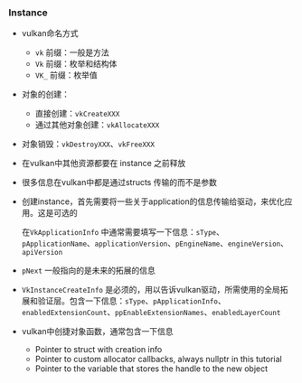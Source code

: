 ### Instance

+ vulkan命名方式

  + `vk` 前缀：一般是方法
  + `Vk` 前缀：枚举和结构体
  + `VK_` 前缀：枚举值

+ 对象的创建：

  + 直接创建：`vkCreateXXX`
  + 通过其他对象创建：`vkAllocateXXX`

+ 对象销毁：`vkDestroyXXX`、`vkFreeXXX`

+ 在vulkan中其他资源都要在 instance 之前释放

+ 很多信息在vulkan中都是通过structs 传输的而不是参数

+ 创建instance，首先需要将一些关于application的信息传输给驱动，来优化应用。这是可选的

  在`VkApplicationInfo` 中通常需要填写一下信息：`sType`、`pApplicationName`、`applicationVersion`、`pEngineName`、`engineVersion`、`apiVersion`

+ `pNext` 一般指向的是未来的拓展的信息
+ `VkInstanceCreateInfo` 是必须的，用以告诉vulkan驱动，所需使用的全局拓展和验证层。包含一下信息：`sType`、`pApplicationInfo`、`enabledExtensionCount`、`ppEnableExtensionNames`、`enabledLayerCount`
+ vulkan中创捷对象函数，通常包含一下信息
  + Pointer to struct with creation info
  + Pointer to custom allocator callbacks, always nullptr in this tutorial
  + Pointer to the variable that stores the handle to the new object
